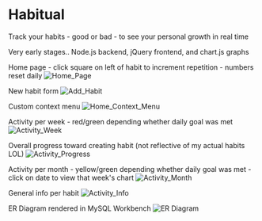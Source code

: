 # Habitual
Track your habits - good or bad - to see your personal growth in real time

Very early stages..
Node.js backend, jQuery frontend, and chart.js graphs

Home page - click square on left of habit to increment repetition - numbers reset daily
![Home_Page](https://user-images.githubusercontent.com/56170386/211930286-503d3355-5c37-4345-9815-7bf1a53494df.JPG)

New habit form
![Add_Habit](https://user-images.githubusercontent.com/56170386/211931250-ae3c790b-6e7b-4ea2-99b9-cbbdcdc0abcd.JPG)

Custom context menu
![Home_Context_Menu](https://user-images.githubusercontent.com/56170386/211930333-b48b10f9-4b11-4e10-830e-ec6ccbf58fe9.JPG)

Activity per week - red/green depending whether daily goal was met
![Activity_Week](https://user-images.githubusercontent.com/56170386/211930429-e051e281-ec39-4518-ac45-97715dbdb8e0.JPG)

Overall progress toward creating habit (not reflective of my actual habits LOL)
![Activity_Progress](https://user-images.githubusercontent.com/56170386/211930451-a64cae2d-b262-48c6-8605-190b883c7fbe.JPG)

Activity per month - yellow/green depending whether daily goal was met - click on date to view that week's chart
![Activity_Month](https://user-images.githubusercontent.com/56170386/211930474-af8fd38a-ceb2-4246-b197-f4efafa1659b.JPG)

General info per habit
![Activity_Info](https://user-images.githubusercontent.com/56170386/211930493-5071c4be-da44-476a-8951-721516e7ffeb.JPG)

ER Diagram rendered in MySQL Workbench
![ER Diagram](https://user-images.githubusercontent.com/56170386/213772790-afc21875-b7f4-4e7a-b3d2-caa788f4f204.JPG)

